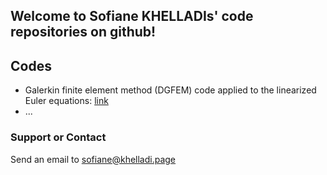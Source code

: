 ## Welcome to Sofiane KHELLADIs' code repositories on github!

## Codes
- Galerkin finite element method (DGFEM) code applied to the linearized Euler equations: [link](https://skhelladi.github.io/DGFEM-CAA/)
- ...

### Support or Contact
Send an email to [sofiane@khelladi.page](mailto:sofiane@khelladi.page)
